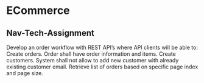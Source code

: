 # ECommerce
Nav-Tech-Assignment
------------------------------------------------------------------------
Develop an order workflow with REST API’s where API clients will be able to:
Create orders. Order shall have order information and items.
Create customers. System shall not allow to add new customer with already
existing customer email.
Retrieve list of orders based on specific page index and page size.
